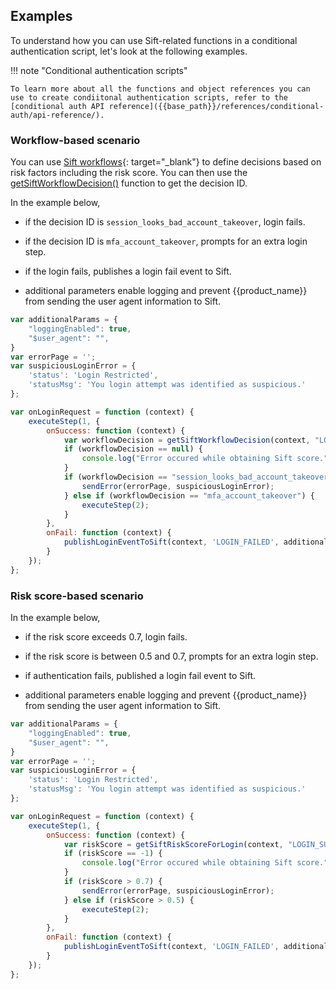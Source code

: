 ## Examples

To understand how you can use Sift-related functions in a conditional authentication script, let's look at the following examples.

!!! note "Conditional authentication scripts"

    To learn more about all the functions and object references you can use to create condiitonal authentication scripts, refer to the [conditional auth API reference]({{base_path}}/references/conditional-auth/api-reference/).

### Workflow-based scenario

You can use [Sift workflows](https://developers.sift.com/tutorials/workflows){: target="_blank"} to define decisions based on risk factors including the risk score. You can then use the [getSiftWorkflowDecision()](#getsiftworkflowdecision) function to get the decision ID.

In the example below,

- if the decision ID is `session_looks_bad_account_takeover`, login fails.

- if the decision ID is `mfa_account_takeover`, prompts for an extra login step.

- if the login fails, publishes a login fail event to Sift.

- additional parameters enable logging and prevent {{product_name}} from sending the user agent information to Sift.

```javascript
var additionalParams = {
    "loggingEnabled": true,
    "$user_agent": "",
}
var errorPage = '';
var suspiciousLoginError = {
    'status': 'Login Restricted',
    'statusMsg': 'You login attempt was identified as suspicious.'
};

var onLoginRequest = function (context) {
    executeStep(1, {
        onSuccess: function (context) {
            var workflowDecision = getSiftWorkflowDecision(context, "LOGIN_SUCCESS", additionalParams);
            if (workflowDecision == null) {
                console.log("Error occured while obtaining Sift score.");
            }
            if (workflowDecision == "session_looks_bad_account_takeover") {
                sendError(errorPage, suspiciousLoginError);
            } else if (workflowDecision == "mfa_account_takeover") {
                executeStep(2);
            }
        },
        onFail: function (context) {
            publishLoginEventToSift(context, 'LOGIN_FAILED', additionalParams);
        }
    });
};
```

### Risk score-based scenario

In the example below,

- if the risk score exceeds 0.7, login fails.

- if the risk score is between 0.5 and 0.7, prompts for an extra login step.

- if authentication fails, published a login fail event to Sift.

- additional parameters enable logging and prevent {{product_name}} from sending the user agent information to Sift.

```javascript
var additionalParams = {
    "loggingEnabled": true,
    "$user_agent": "",
}
var errorPage = '';
var suspiciousLoginError = {
    'status': 'Login Restricted',
    'statusMsg': 'You login attempt was identified as suspicious.'
};

var onLoginRequest = function (context) {
    executeStep(1, {
        onSuccess: function (context) {
            var riskScore = getSiftRiskScoreForLogin(context, "LOGIN_SUCCESS", additionalParams);
            if (riskScore == -1) {
                console.log("Error occured while obtaining Sift score.");
            }
            if (riskScore > 0.7) {
                sendError(errorPage, suspiciousLoginError);
            } else if (riskScore > 0.5) {
                executeStep(2);
            }
        },
        onFail: function (context) {
            publishLoginEventToSift(context, 'LOGIN_FAILED', additionalParams);
        }
    });
};
```